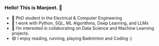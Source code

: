 ### Hello! This is Manjeet. 👋

- 🔭 PhD student in the Electrical & Computer Engineering
- 🌱 I work with Python, SQL, ML Algorithms, Deep Learning, and LLMs
- 👯 I’m interested in collaborating on Data Science and Machine Learning projects.
- 😄 I enjoy reading, running, playing Badminton and Coding :)
